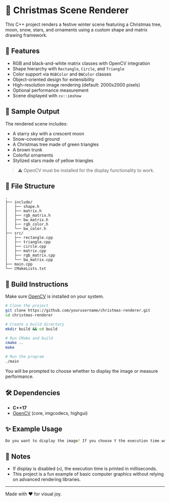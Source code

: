 # 🎄 Christmas Scene Renderer

This C++ project renders a festive winter scene featuring a Christmas tree, moon, snow, stars, and ornaments using a custom shape and matrix drawing framework.

## 🌟 Features

- RGB and black-and-white matrix classes with OpenCV integration
- Shape hierarchy with `Rectangle`, `Circle`, and `Triangle`
- Color support via `RGBColor` and `BWColor` classes
- Object-oriented design for extensibility
- High-resolution image rendering (default: 2000x2000 pixels)
- Optional performance measurement
- Scene displayed with `cv::imshow`

## 📸 Sample Output

The rendered scene includes:
- A starry sky with a crescent moon
- Snow-covered ground
- A Christmas tree made of green triangles
- A brown trunk
- Colorful ornaments
- Stylized stars made of yellow triangles

> ⚠️ OpenCV must be installed for the display functionality to work.

## 📁 File Structure

```
.
├── include/
│   ├── shape.h
│   ├── matrix.h
│   ├── rgb_matrix.h
│   ├── bw_matrix.h
│   ├── rgb_color.h
│   └── bw_color.h
├── src/
│   ├── rectangle.cpp
│   ├── triangle.cpp
│   ├── circle.cpp
│   ├── matrix.cpp
│   ├── rgb_matrix.cpp
│   └── bw_matrix.cpp
├── main.cpp
└── CMakeLists.txt
```

## 🧱 Build Instructions

Make sure [OpenCV](https://opencv.org/) is installed on your system.

```bash
# Clone the project
git clone https://github.com/yourusername/christmas-renderer.git
cd christmas-renderer

# Create a build directory
mkdir build && cd build

# Run CMake and build
cmake ..
make

# Run the program
./main
```

You will be prompted to choose whether to display the image or measure performance.

## 🛠️ Dependencies

- **C++17**
- [OpenCV](https://opencv.org/) (core, imgcodecs, highgui)

## ✨ Example Usage

```bash
Do you want to display the image? If you choose Y the execution time won't be calculated (y/n): y
```

## 📌 Notes

- If display is disabled (`n`), the execution time is printed in milliseconds.
- This project is a fun example of basic computer graphics without relying on advanced rendering libraries.

---

Made with ❤️ for visual joy.